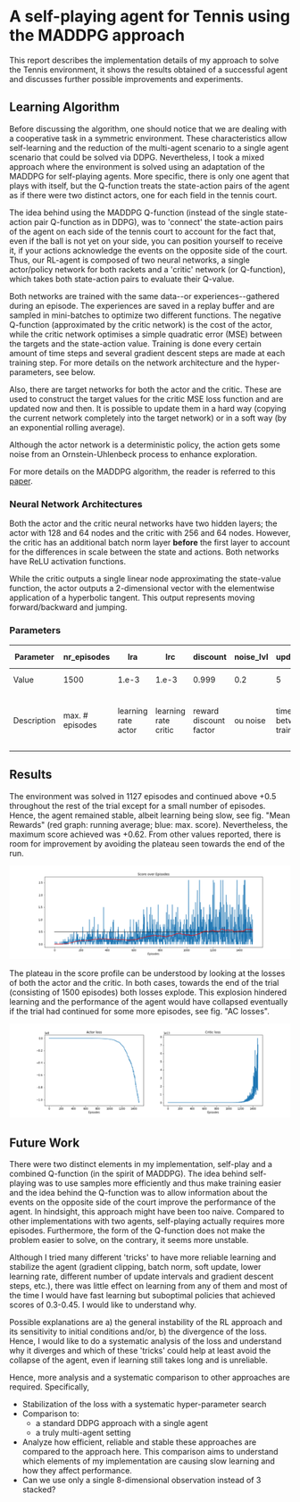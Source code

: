# A self-playing agent for Tennis using the MADDPG approach 

This report describes the implementation details of my approach to solve the Tennis environment, it shows the results obtained of a successful agent and discusses further possible improvements and experiments.

## Learning Algorithm

Before discussing the algorithm, one should notice that we are dealing with a cooperative task in a symmetric environment. These characteristics allow self-learning and the reduction of the multi-agent scenario to a single agent scenario that could be solved via DDPG. Nevertheless, I took a mixed approach where the environment is solved using an adaptation of the MADDPG for self-playing agents. More specific, there is only one agent that plays with itself, but the Q-function treats the state-action pairs of the agent as if there were two distinct actors, one for each field in the tennis court. 

The idea behind using the MADDPG Q-function (instead of the single state-action pair Q-function as in DDPG), was to 'connect' the state-action pairs of the agent on each side of the tennis court to account for the fact that, even if the ball is not yet on your side, you can position yourself to receive it, if your actions acknowledge the events on the opposite side of the court. Thus, our RL-agent is composed of two neural networks, a single actor/policy network for both rackets and a 'critic' network (or Q-function), which takes both state-action pairs to evaluate their Q-value. 

Both networks are trained with the same data--or experiences--gathered during an episode. The experiences are saved in a replay buffer and are sampled in mini-batches to optimize two different functions. The negative Q-function (approximated by the critic network) is the cost of the actor, while the critic network optimises a simple quadratic error (MSE) between the targets and the state-action value. Training is done every certain amount of time steps and several gradient descent steps are made at each training step. For more details on the network architecture and the hyper-parameters, see below.

Also, there are target networks for both the actor and the critic. These are used to construct the target values for the critic MSE loss function and are updated now and then. It is possible to update them in a hard way (copying the current network completely into the target network) or in a soft way (by an exponential rolling average).

Although the actor network is a deterministic policy, the action gets some noise from an Ornstein-Uhlenbeck process to enhance exploration. 

For more details on the MADDPG algorithm, the reader is referred to this [paper](https://arxiv.org/pdf/1706.02275.pdf).

### Neural Network Architectures
Both the actor and the critic neural networks have two hidden layers; the actor with 128 and 64 nodes and the critic with 256 and 64 nodes. However, the critic has an additional batch norm layer **before** the first layer to account for the differences in scale between the state and actions. Both networks have ReLU activation functions. 

While the critic outputs a single linear node approximating the state-value function, the actor outputs a 2-dimensional vector with the elementwise application of a hyperbolic tangent. This output represents moving forward/backward and jumping.

### Parameters

Parameter | nr_episodes | lra | lrc | discount | noise_lvl |update_steps | GD_steps | batch_size | tau | tau update_steps |
|---|---|---|---|---|---|---|---|---|---|---|
Value | 1500 | 1.e-3 | 1.e-3 | 0.999 | 0.2 |5 | 4 | 256 | 1.0 | 2x update_steps | 
Description | max. # episodes | learning rate actor | learning rate critic | reward discount factor | ou noise | time steps between training | nr. grad. desc. epochs | mini-batch | strength of target update (1 == hard) | time steps between target update |

## Results

The environment was solved in 1127 episodes and continued above +0.5 throughout the rest of the trial except for a small number of episodes. Hence, the agent remained stable, albeit learning being slow, see fig. "Mean Rewards"  (red graph: running average; blue: max. score). Nevertheless, the maximum score achieved was +0.62. From other values reported, there is room for improvement by avoiding the plateau seen towards the end of the run.

![Mean Rewards](https://github.com/hcruiz/Tennis_Collaboration/blob/master/Scores.png "Mean Rewards")

The plateau in the score profile can be understood by looking at the losses of both the actor and the critic. In both cases, towards the end of the trial (consisting of 1500 episodes) both losses explode. This explosion hindered learning and the performance of the agent would have collapsed eventually if the trial had continued for some more episodes, see fig. "AC losses".

![AC losses](https://github.com/hcruiz/Tennis_Collaboration/blob/master/AC_loss.png "AC losses")

## Future Work

There were two distinct elements in my implementation, self-play and a combined Q-function (in the spirit of MADDPG). The idea behind self-playing was to use samples more efficiently and thus make training easier and the idea behind the Q-function was to allow information about the events on the opposite side of the court improve the performance of the agent. In hindsight, this approach might have been too naive. Compared to other implementations with two agents, self-playing actually requires more episodes. Furthermore, the form of the Q-function does not make the problem easier to solve, on the contrary, it seems more unstable.

Although I tried many different 'tricks' to have more reliable learning and stabilize the agent (gradient clipping, batch norm, soft update, lower learning rate, different number of update intervals and gradient descent steps, etc.), there was little effect on learning from any of them and most of the time I would have fast learning but suboptimal policies that achieved scores of 0.3-0.45. I would like to understand why. 

Possible explanations are a) the general instability of the RL approach and its sensitivity to initial conditions and/or, b) the divergence of the loss. Hence, I would like to do a systematic analysis of the loss and understand why it diverges and which of these 'tricks' could help at least avoid the collapse of the agent, even if learning still takes long and is unreliable. 

Hence, more analysis and a systematic comparison to other approaches are required. Specifically, 
* Stabilization of the loss with a systematic hyper-parameter search
* Comparison to:
   * a standard DDPG approach with a single agent 
   * a truly multi-agent setting
* Analyze how efficient, reliable and stable these approaches are compared to the approach here. This comparison aims to understand which elements of my implementation are causing slow learning and how they affect performance.
* Can we use only a single 8-dimensional observation instead of 3 stacked?
